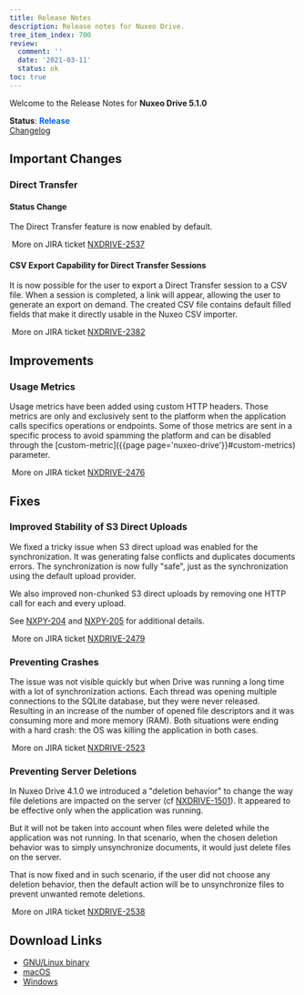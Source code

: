 ```yaml
---
title: Release Notes
description: Release notes for Nuxeo Drive.
tree_item_index: 700
review:
  comment: ''
  date: '2021-03-11'
  status: ok
toc: true
---
```


Welcome to the Release Notes for **Nuxeo Drive 5.1.0**

**Status**: <font color="#0066ff">**Release**</font> </br>
<i class="fa fa-long-arrow-right" aria-hidden="true"></i> [Changelog](https://github.com/nuxeo/nuxeo-drive/blob/master/docs/changes/5.1.0.md)

## Important Changes

### Direct Transfer

#### Status Change

The Direct Transfer feature is now enabled by default.

<i class="fa fa-long-arrow-right" aria-hidden="true"></i>&nbsp;More on JIRA ticket [NXDRIVE-2537](https://jira.nuxeo.com/browse/NXDRIVE-2537)

#### CSV Export Capability for Direct Transfer Sessions

It is now possible for the user to export a Direct Transfer session to a CSV file. When a session is completed, a link will appear, allowing the user to generate an export on demand.
The created CSV file contains default filled fields that make it directly usable in the Nuxeo CSV importer.

<i class="fa fa-long-arrow-right" aria-hidden="true"></i>&nbsp;More on JIRA ticket [NXDRIVE-2382](https://jira.nuxeo.com/browse/NXDRIVE-2382)

## Improvements

### Usage Metrics

Usage metrics have been added using custom HTTP headers. Those metrics are only and exclusively sent to the platform when the application calls specifics operations or endpoints.
Some of those metrics are sent in a specific process to avoid spamming the platform and can be disabled through the [custom-metric]({{page page='nuxeo-drive'}}#custom-metrics) parameter.

<i class="fa fa-long-arrow-right" aria-hidden="true"></i>&nbsp;More on JIRA ticket [NXDRIVE-2476](https://jira.nuxeo.com/browse/NXDRIVE-2476)

## Fixes

### Improved Stability of S3 Direct Uploads

We fixed a tricky issue when S3 direct upload was enabled for the synchronization. It was generating false conflicts and duplicates documents errors.
The synchronization is now fully "safe", just as the synchronization using the default upload provider.

We also improved non-chunked S3 direct uploads by removing one HTTP call for each and every upload.

See [NXPY-204](https://jira.nuxeo.com/browse/NXPY-204) and [NXPY-205](https://jira.nuxeo.com/browse/NXPY-205) for additional details.

<i class="fa fa-long-arrow-right" aria-hidden="true"></i>&nbsp;More on JIRA ticket [NXDRIVE-2479](https://jira.nuxeo.com/browse/NXDRIVE-2479)

### Preventing Crashes

The issue was not visible quickly but when Drive was running a long time with a lot of synchronization actions. Each thread was opening multiple connections to the SQLite database, but they were never released. Resulting in an increase of the number of opened file descriptors and it was consuming more and more memory (RAM). Both situations were ending with a hard crash: the OS was killing the application in both cases.

<i class="fa fa-long-arrow-right" aria-hidden="true"></i>&nbsp;More on JIRA ticket [NXDRIVE-2523](https://jira.nuxeo.com/browse/NXDRIVE-2523)

### Preventing Server Deletions

In Nuxeo Drive 4.1.0 we introduced a "deletion behavior" to change the way file deletions are impacted on the server (cf [NXDRIVE-1501](https://jira.nuxeo.com/browse/NXDRIVE-1501)). It appeared to be effective only when the application was running.

But it will not be taken into account when files were deleted while the application was not running. In that scenario, when the chosen deletion behavior was to simply unsynchronize documents, it would just delete files on the server.

That is now fixed and in such scenario, if the user did not choose any deletion behavior, then the default action will be to unsynchronize files to prevent unwanted remote deletions.

<i class="fa fa-long-arrow-right" aria-hidden="true"></i>&nbsp;More on JIRA ticket [NXDRIVE-2538](https://jira.nuxeo.com/browse/NXDRIVE-2538)

## Download Links

- [GNU/Linux binary](https://community.nuxeo.com/static/drive-updates/release/nuxeo-drive-5.1.0-x86_64.AppImage)
- [macOS](https://community.nuxeo.com/static/drive-updates/release/nuxeo-drive-5.1.0.dmg)
- [Windows](https://community.nuxeo.com/static/drive-updates/release/nuxeo-drive-5.1.0.exe)
